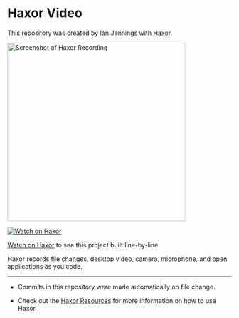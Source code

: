 # Haxor Video

This repository was created by Ian Jennings with [Haxor](https://haxor-web-staging.herokuapp.com/replay/6b864994-c750-48e8-95a8-22be7cc24967).

<a href="https://haxor-web-staging.herokuapp.com/replay/6b864994-c750-48e8-95a8-22be7cc24967"><img src="https://haxor-web-staging.herokuapp.com/replay/6b864994-c750-48e8-95a8-22be7cc24967/screenshot" alt="Screenshot of Haxor Recording" width="400" /></a> 

<a href="https://haxor-web-staging.herokuapp.com/replay/6b864994-c750-48e8-95a8-22be7cc24967"><img src="https://haxor-web-staging.herokuapp.com/images/watch-on-haxor.png" alt="Watch on Haxor" /></a> 

[Watch on Haxor](https://haxor-web-staging.herokuapp.com/replay/6b864994-c750-48e8-95a8-22be7cc24967) to see this project built line-by-line.

Haxor records file changes, desktop video, camera, microphone, and open applications as you code.


---
* Commits in this repository were made automatically on file change.

* Check out the [Haxor Resources](https://haxor-web-staging.herokuapp.com) for more information on how to use Haxor.